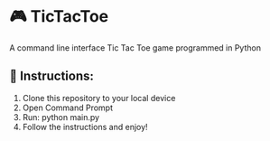 # :video_game: TicTacToe
A command line interface Tic Tac Toe game programmed in Python

## :book: Instructions:
<ol>
  <li>Clone this repository to your local device
  <li>Open Command Prompt
  <li>Run: python main.py
  <li>Follow the instructions and enjoy!
</ol>
